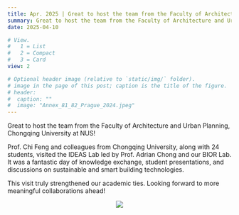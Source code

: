 ```yaml
---
title: Apr. 2025 | Great to host the team from the Faculty of Architecture and Urban Planning, Chongqing University.
summary: Great to host the team from the Faculty of Architecture and Urban Planning, Chongqing University at NUS.
date: 2025-04-10

# View.
#   1 = List
#   2 = Compact
#   3 = Card
view: 2

# Optional header image (relative to `static/img/` folder).
# image in the page of this post; caption is the title of the figure.
# header:
#  caption: ""   
#  image: "Annex_81_82_Prague_2024.jpeg"
---
```


Great to host the team from the Faculty of Architecture and Urban Planning, Chongqing University at NUS!

Prof. Chi Feng and colleagues from Chongqing University, along with 24 students, visited the IDEAS Lab led by Prof. Adrian Chong and our BIOR Lab. It was a fantastic day of knowledge exchange, student presentations, and discussions on sustainable and smart building technologies.

This visit truly strengthened our academic ties. Looking forward to more meaningful collaborations ahead!

<figure style="text-align: center;">
  <img src="https://maomaohu.net/img/Chongqing_University_Visit.png">
</figure>
